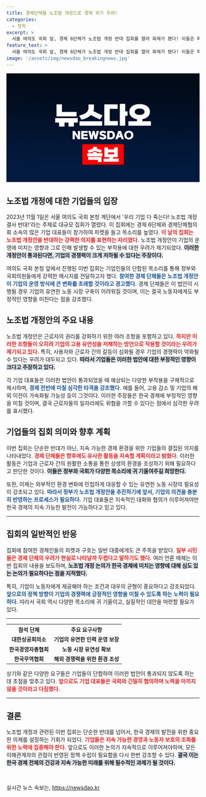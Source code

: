 ```yaml
---
title: 경제단체들 노조법 개정으로 경제 위기 우려!
categories:
  - 정치
excerpt: >
  서울 여의도 국회 앞, 경제 6단체가 노조법 개정 반대 집회를 열어 화제가 됐다! 이들은 피켓을 들고 강력한 목소리를 냈는데, 어떤 이야기가 숨겨져 있을까? 클릭해서 그 뜨거운 현장을 확인해보세요!
feature_text: >
  서울 여의도 국회 앞, 경제 6단체가 노조법 개정 반대 집회를 열어 화제가 됐다! 이들은 피켓을 들고 강력한 목소리를 냈는데, 어떤 이야기가 숨겨져 있을까? 클릭해서 그 뜨거운 현장을 확인해보세요!
image: '/assets/img/newsdao_breakingnews.jpg'
---
```


<p><img src="/assets/img/newsdao_breakingnews.jpg" alt="ontimetimes 속보" /></p>

<h2 data-ke-size="size26">노조법 개정에 대한 기업들의 입장</h2>

<p data-ke-size="size16">2023년 11월 1일은 서울 여의도 국회 본청 계단에서 '우리 기업 다 죽는다! 노조법 개정 결사 반대!'라는 주제로 대규모 집회가 열렸다. 이 집회에는 경제 6단체와 경제단체협의회 소속의 많은 기업 대표들이 참가하여 피켓을 들고 목소리를 높였다. <b><span style="color: #ee2323;">이 날의 집회는 노조법 개정안을 반대하는 강력한 의지를 표현하는 자리였다.</span></b> 노조법 개정안이 기업의 운영에 미치는 영향과 그로 인해 발생할 수 있는 부작용에 대한 우려가 제기되었다. <b><span style="background-color: #21538527;">이러한 개정안이 통과된다면, 기업의 경쟁력이 크게 저하될 수 있다는 주장이다.</span></b></p>

<p data-ke-size="size16">여의도 국회 본청 앞에서 진행된 이번 집회는 기업인들의 단합된 목소리를 통해 정부와 국회의원들에게 강력한 메시지를 전달하고자 했다. <b><span style="color: #1a5490;">참여한 경제 단체들은 노조법 개정안이 기업의 운영 방식에 큰 변화를 초래할 것이라고 경고했다.</span></b> 경제 단체들은 이 법안이 시행될 경우 기업의 유연한 노동 시장 구축이 어려워질 것이며, 이는 결국 노동자에게도 부정적인 영향을 미친다는 점을 강조했다.</p>

<h2>노조법 개정안의 주요 내용</h2>

<p data-ke-size="size16">노조법 개정안은 근로자의 권리를 강화하기 위한 여러 조항을 포함하고 있다. <b><span style="color: #ee2323;">하지만 이러한 조항들이 오히려 기업의 고용 유연성을 저해하는 방안으로 작용할 것이라는 우려가 제기되고 있다.</span></b> 특히, 사용자와 근로자 간의 갈등이 심화될 경우 기업의 경쟁력이 약화될 수 있다는 우려가 대두되고 있다. <b><span style="background-color: #21538527;">따라서 기업들은 이러한 법안에 대한 부정적인 영향이 크다고 주장하고 있다.</span></b></p>

<p data-ke-size="size16">각 기업 대표들은 이러한 법안이 통과되었을 때 예상되는 다양한 부작용을 구체적으로 제시하며, <b><span style="color: #1a5490;">경제 전반에 미칠 심각한 타격을 강조했다.</span></b> 예를 들어, 고용 감소 및 기업의 해외 이전이 가속화될 가능성 등이 그것이다. 이러한 주장들은 한국 경제에 부정적인 영향을 미칠 것이며, 결국 근로자들의 일자리에도 위협을 가할 수 있다는 점에서 심각한 우려를 표시했다.</p>

<h2>기업들의 집회 의미와 향후 계획</h2>

<p data-ke-size="size16">이번 집회는 단순한 반대가 아닌, 지속 가능한 경제 환경을 위한 기업들의 결집된 의지를 나타내었다. <b><span style="color: #ee2323;">경제 단체들은 향후에도 유사한 활동을 지속할 계획이라고 밝혔다.</span></b> 이러한 활동은 기업과 근로자 간의 원활한 소통을 통한 상생의 환경을 조성하기 위해 필요하다고 판단한 것이다. <b><span style="background-color: #21538527;">이들은 정부와 국회가 다양한 목소리에 귀 기울여주길 희망한다.</span></b></p>

<p data-ke-size="size16">또한, 이제는 외부적인 환경 변화에 민첩하게 대응할 수 있는 유연한 노동 시장의 필요성이 강조되고 있다. <b><span style="color: #1a5490;">따라서 정부가 노조법 개정안을 추진하기에 앞서, 기업의 의견을 충분히 반영하는 프로세스가 필요하다.</span></b> 기업 대표들은 지속적인 대화와 협의가 이루어져야만 한국 경제의 지속 가능한 발전이 가능하다고 믿고 있다.</p>

<hr>

<h2>집회의 일반적인 반응</h2>

<p data-ke-size="size16">집회에 참여한 경제인들의 피켓과 구호는 일반 대중에게도 큰 주목을 받았다. <b><span style="color: #ee2323;">일부 시민들은 경제 단체의 우려가 현실로 나타날까 두렵다고 말하기도 했다.</span></b> 여러 언론 매체는 이번 집회의 내용을 보도하며, <b><span style="background-color: #21538527;">노조법 개정 논의가 한국 경제에 미치는 영향에 대해 심도 있는 논의가 필요하다는 점을 지적했다.</span></b></p>

<p data-ke-size="size16">특히, 기업이 노동자에게 제공해야 하는 조건과 대우의 균형이 중요하다고 강조되었다. <b><span style="color: #1a5490;">앞으로의 정책 방향이 기업의 경쟁력에 긍정적인 영향을 미칠 수 있도록 하는 노력이 필요하다.</span></b> 따라서 국회 역시 다양한 목소리에 귀 기울이고, 실질적인 대안을 마련할 필요가 있다.</p>

<hr>

<table>
  <tr>
    <th>참석 단체</th>
    <th>주요 요구사항</th>
  </tr>
  <tr>
    <td style="text-align: center; height: 17px;"><b>대한상공회의소</b></td>
    <td style="text-align: center; height: 17px;"><b>기업의 유연한 인력 운영 보장</b></td>
  </tr>
  <tr>
    <td style="text-align: center; height: 17px;"><b>한국경영자총협회</b></td>
    <td style="text-align: center; height: 17px;"><b>노동 시장 유연성 확보</b></td>
  </tr>
  <tr>
    <td style="text-align: center; height: 17px;"><b>한국무역협회</b></td>
    <td style="text-align: center; height: 17px;"><b>해외 경쟁력을 위한 환경 조성</b></td>
  </tr>
</table>

<p data-ke-size="size16">상기와 같은 다양한 요구들은 기업들이 단합하여 이러한 법안이 통과되지 않도록 하는 데 초점을 맞추고 있다. <b><span style="color: #ee2323;">앞으로도 기업 대표들은 국회와 긴밀히 협의하며 노력을 아끼지 않을 것이라고 다짐했다.</span></b></p>

<hr>

<h2>결론</h2>

<p data-ke-size="size16">노조법 개정과 관련된 이번 집회는 단순한 반대를 넘어서, 한국 경제의 발전을 위한 중요한 의제를 설정하는 기회가 되었다. <b><span style="color: #ee2323;">기업들은 지속 가능한 경영과 노동자 보호의 조화를 위한 노력에 집중해야 한다.</span></b> 앞으로도 이러한 논의가 지속적으로 이루어져야하며, 모든 이해관계자의 관점이 반영된 정책 수립이 필요함을 다시 한번 강조할 수 있다. <b><span style="background-color: #21538527;">결국 이는 한국 경제 전체의 건강과 지속 가능한 미래를 위해 필수적인 과제가 될 것이다.</span></b></p>

<p data-ke-size="size16">&nbsp;</p>
실시간 뉴스 속보는, <a href="https://newsdao.kr" rel="dofollow">https://newsdao.kr</a>


